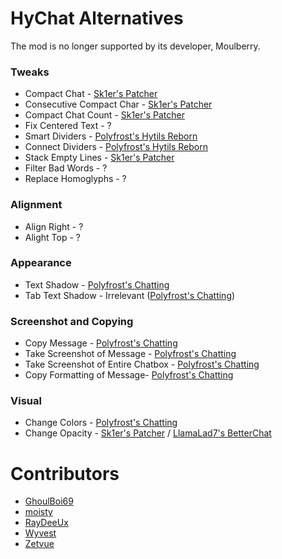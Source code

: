# HyChat Alternatives

The mod is no longer supported by its developer, Moulberry.

### Tweaks

* Compact Chat - [Sk1er's Patcher](https://sk1er.club/mods/patcher)
* Consecutive Compact Char - [Sk1er's Patcher](https://sk1er.club/mods/patcher)
* Compact Chat Count - [Sk1er's Patcher](https://sk1er.club/mods/patcher)
* Fix Centered Text - ?
* Smart Dividers - [Polyfrost's Hytils Reborn](https://github.com/Polyfrost/Hytils-Reborn/releases/latest)
* Connect Dividers - [Polyfrost's Hytils Reborn](https://github.com/Polyfrost/Hytils-Reborn/releases/latest)
* Stack Empty Lines - [Sk1er's Patcher](https://sk1er.club/mods/patcher)
* Filter Bad Words - ?
* Replace Homoglyphs - ?

### Alignment

* Align Right - ?
* Alight Top - ?

### Appearance

* Text Shadow - [Polyfrost's Chatting](https://github.com/Polyfrost/Chatting/releases/latest)
* Tab Text Shadow - Irrelevant ([Polyfrost's Chatting](https://github.com/Polyfrost/Chatting/releases/latest))

### Screenshot and Copying

* Copy Message - [Polyfrost's Chatting](https://github.com/Polyfrost/Chatting/releases/latest)
* Take Screenshot of Message - [Polyfrost's Chatting](https://github.com/Polyfrost/Chatting/releases/latest)
* Take Screenshot of Entire Chatbox - [Polyfrost's Chatting](https://github.com/Polyfrost/Chatting/releases/latest)
* Copy Formatting of Message- [Polyfrost's Chatting](https://github.com/Polyfrost/Chatting/releases/latest)

### Visual

* Change Colors - [Polyfrost's Chatting](https://github.com/Polyfrost/Chatting/releases/latest)
* Change Opacity - [Sk1er's Patcher](https://sk1er.club/mods/patcher) / [LlamaLad7's BetterChat](https://www.curseforge.com/minecraft/mc-mods/better-chat/files?version=1.8.9)

# Contributors

* [GhoulBoi69](https://github.com/GhoulBoii)
* [moisty](https://github.com/Mqisty)
* [RayDeeUx](https://github.com/RayDeeUx)
* [Wyvest](https://github.com/Wyvest)
* [Zetvue](https://zetvue.github.io/)
